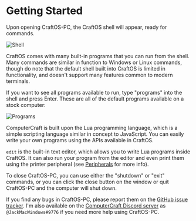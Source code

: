 # Getting Started
Upon opening CraftOS-PC, the CraftOS shell will appear, ready for commands.

![Shell](../images/shell.png)

CraftOS comes with many built-in programs that you can run from the shell. Many commands are similar in function to Windows or Linux commands, though do note that the default shell built into CraftOS is limited in functionality, and doesn't support many features common to modern terminals.

If you want to see all programs available to run, type "programs" into the shell and press Enter. These are all of the default programs available on a stock computer:

![Programs](../images/programs.png)

ComputerCraft is built upon the Lua programming language, which is a simple scripting language similar in concept to JavaScript. You can easily write your own programs using the APIs available in CraftOS.

`edit` is the built-in text editor, which allows you to write Lua programs inside CraftOS. It can also run your program from the editor and even print them using the printer peripheral (see [Peripherals](peripherals) for more info).

To close CraftOS-PC, you can use either the "shutdown" or "exit" commands, or you can click the close button on the window or quit CraftOS-PC and the computer will shut down.

If you find any bugs in CraftOS-PC, please report them on the [GitHub issue tracker](https://github.com/MCJack123/craftos2/issues). I'm also available on the [ComputerCraft Discord server](https://discord.computercraft.cc) as `@JackMacWindows#9776` if you need more help using CraftOS-PC.
